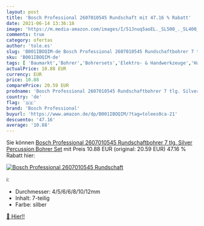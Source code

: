 ```yaml
---
layout: post
title: 'Bosch Professional 2607010545 Rundschaft mit 47.16 % Rabatt'
date: 2021-06-14 13:36:18
image: 'https://m.media-amazon.com/images/I/51Jnuq5aoEL._SL500_._SL400_.jpg'
comments: true
category: ofertas
author: 'tole.es'
slug: 'B001IBOQIM-de Bosch Professional 2607010545 Rundschaftbohrer 7 tlg....'
sku: 'B001IBOQIM-de'
tags: [ 'Baumarkt','Bohrer','Bohrersets','Elektro- & Handwerkzeuge','Handwerkzeuge','Schlagbohrer mit Rundschaft','Zubehör für Elektrowerkzeuge','bosch professional', ]
actualPrice: 10.88 EUR
currency: EUR
price: 10.88
comparePrice: 20.59 EUR
prodname: 'Bosch Professional 2607010545 Rundschaftbohrer 7 tlg. Silver Percussion Bohrer Set'
country: 'de'
flag: '🇩🇪'
brand: 'Bosch Professional'
buyurl: 'https://www.amazon.de/dp/B001IBOQIM/?tag=tolees0ca-21'
descuento: '47.16'
average: '10.88'
---
```


Sie können [Bosch Professional 2607010545 Rundschaftbohrer 7 tlg. Silver Percussion Bohrer Set](https://www.amazon.de/dp/B001IBOQIM/?tag=tolees0ca-21) mit Preis 10.88 EUR (original: 20.59 EUR) 47.16 % Rabatt hier:

[![Bosch Professional 2607010545 Rundschaft](https://m.media-amazon.com/images/I/51Jnuq5aoEL._SL500_._SL400_.jpg)](https://www.amazon.de/dp/B001IBOQIM/?tag=tolees0ca-21)

ℹ️:

- Durchmesser: 4/5/6/6/8/10/12mm
- Inhalt: 7-teilig
- Farbe: silber

[🛒 Hier!!](https://www.amazon.de/dp/B001IBOQIM/?tag=tolees0ca-21)
